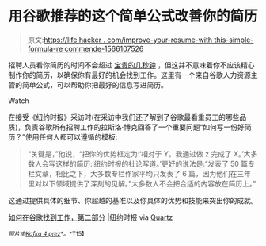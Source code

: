 # 用谷歌推荐的这个简单公式改善你的简历

> 原文:[https://life hacker . com/improve-your-resume-with this-simple-formula-re commende-1566107526](https://lifehacker.com/improve-your-resume-with-this-simple-formula-recommende-1566107526)

招聘人员看你简历的时间不会超过 [宝贵的几秒钟](http://lifehacker.com/recruiters-only-look-at-your-resume-for-an-average-of-s-5901056) ，但这并不意味着你不应该精心制作你的简历，以确保你有最好的机会找到工作。这里有一个来自谷歌人力资源主管的简单公式，可以帮助你把最好的信息写进简历。

Watch

在接受《纽约时报》采访时(在采访中我们还了解到了谷歌最看重员工的哪些品质)，负责谷歌所有招聘工作的拉斯洛·博克回答了一个重要问题“如何写一份好简历？”使用任何人都可以遵循的模板:

> “关键是，”他说，“把你的优势框定为:‘相对于 Y，我通过做 z 完成了 X。’大多数人会写这样的简历:‘纽约时报的社论写道。’更好的说法是:“发表了 50 篇专栏文章，相比之下，大多数专栏作家平均只发表了 6 篇，因为他们在三年里对以下领域提供了深刻的见解。”大多数人不会把合适的内容放在简历上。”

这通过提供具体的细节、你超越的基准以及你具体的优势和技能来突出你的成就。

[如何在谷歌找到工作，第二部分](http://www.nytimes.com/2014/04/20/opinion/sunday/friedman-how-to-get-a-job-at-google-part-2.html?hp&rref=opinion&_r=2&_ga=1.70117776.1866462248.1398096757) |纽约时报 via [Quartz](http://qz.com/201088/google-just-revealed-the-incredibly-simple-formula-for-killer-resumes/)

<small>*照片由*</small>[<small>*Kafka 4 prez*</small>](https://www.flickr.com/photos/kafka4prez/230696843/sizes/l)<small>*。*T15】</small>